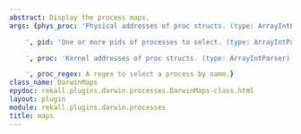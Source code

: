 ```yaml
---
abstract: Display the process maps.
args: {phys_proc: 'Physical addresses of proc structs. (type: ArrayIntParser)

    ', pid: 'One or more pids of processes to select. (type: ArrayIntParser)

    ', proc: 'Kernel addresses of proc structs. (type: ArrayIntParser)

    ', proc_regex: A regex to select a process by name.}
class_name: DarwinMaps
epydoc: rekall.plugins.darwin.processes.DarwinMaps-class.html
layout: plugin
module: rekall.plugins.darwin.processes
title: maps
---
```

